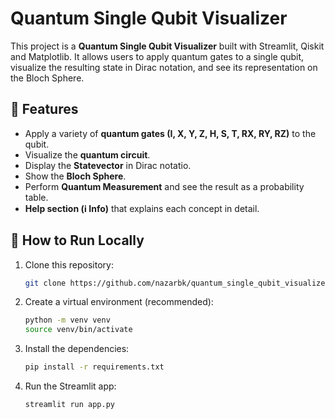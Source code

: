 # Quantum Single Qubit Visualizer

This project is a **Quantum Single Qubit Visualizer** built with Streamlit, Qiskit and Matplotlib. It allows users to apply quantum gates to a single qubit, visualize the resulting state in Dirac notation, and see its representation on the Bloch Sphere.

## 🚀 Features
- Apply a variety of **quantum gates (I, X, Y, Z, H, S, T, RX, RY, RZ)** to the qubit.
- Visualize the **quantum circuit**.
- Display the **Statevector** in Dirac notatio.
- Show the **Bloch Sphere**.
- Perform **Quantum Measurement** and see the result as a probability table.
- **Help section (ℹ️ Info)** that explains each concept in detail.

## 🧩 How to Run Locally
1. Clone this repository:
    ```bash
    git clone https://github.com/nazarbk/quantum_single_qubit_visualizer.git
2. Create a virtual environment (recommended):
    ```bash
    python -m venv venv
    source venv/bin/activate
3. Install the dependencies:
    ```bash
    pip install -r requirements.txt
4. Run the Streamlit app:
    ```bash
    streamlit run app.py